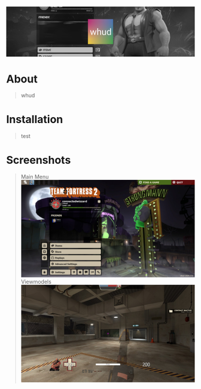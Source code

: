 ![Logo](https://raw.githubusercontent.com/connectedwizzard/placementholder/refs/heads/main/.screenshots/background.png)
# About
> whud

# Installation
> test

# Screenshots
> Main Menu
![Main Menu](https://raw.githubusercontent.com/connectedwizzard/placementholder/refs/heads/main/.screenshots/mainmenu.jpg)
> Viewmodels
![Viewmodels](https://raw.githubusercontent.com/connectedwizzard/placementholder/refs/heads/main/.screenshots/viewmodel.jpg)
